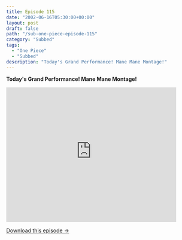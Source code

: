 ```yaml
---
title: Episode 115
date: "2002-06-16T05:30:00+00:00"
layout: post
draft: false
path: "/sub-one-piece-episode-115"
category: "Subbed"
tags:
  - "One Piece"
  - "Subbed"
description: "Today's Grand Performance! Mane Mane Montage!"
---
```


**Today's Grand Performance! Mane Mane Montage!**

<iframe width="640" height="360" src="https://www.rapidvideo.com/e/FXORE4ASBE" frameborder="0" marginwidth=0 marginheight=0 scrolling=no allowfullscreen style="max-width:90%;"></iframe>

<a href="http://ouo.io/qs/eCodkFEQ?s=https://www.rapidvideo.com/d/FXORE4ASBE" class="styled_a">Download this episode →</a>

